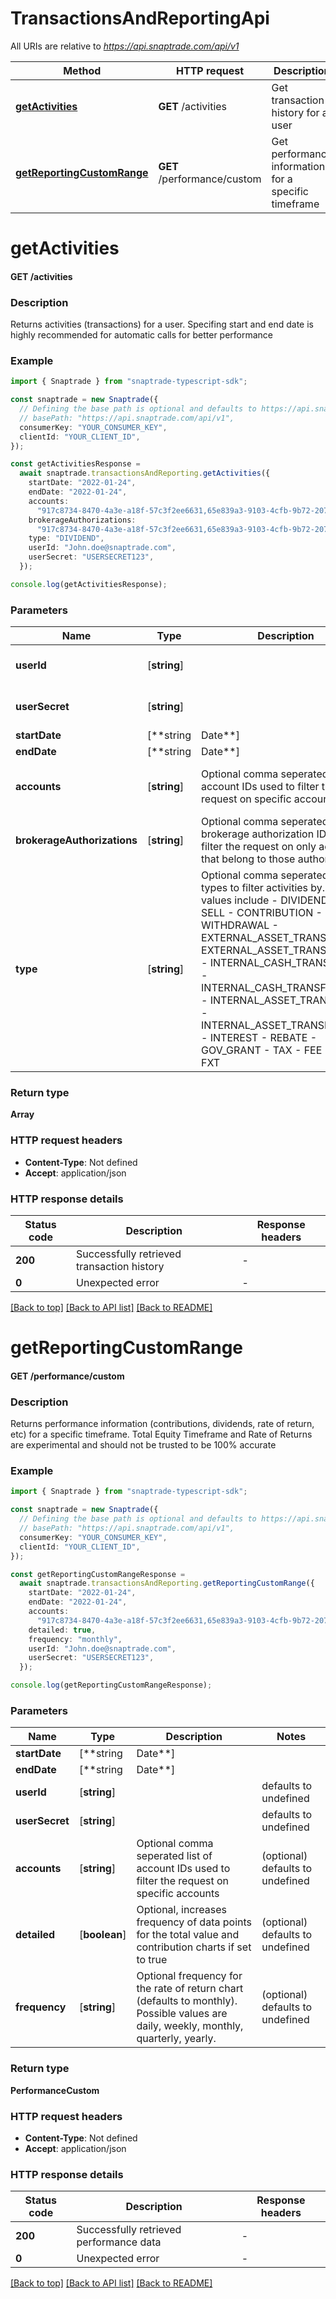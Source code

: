 # TransactionsAndReportingApi

All URIs are relative to *https://api.snaptrade.com/api/v1*

Method | HTTP request | Description
------------- | ------------- | -------------
[**getActivities**](TransactionsAndReportingApi.md#getActivities) | **GET** /activities | Get transaction history for a user
[**getReportingCustomRange**](TransactionsAndReportingApi.md#getReportingCustomRange) | **GET** /performance/custom | Get performance information for a specific timeframe


# **getActivities**

#### **GET** /activities

### Description
Returns activities (transactions) for a user. Specifing start and end date is highly recommended for automatic calls for better performance

### Example


```typescript
import { Snaptrade } from "snaptrade-typescript-sdk";

const snaptrade = new Snaptrade({
  // Defining the base path is optional and defaults to https://api.snaptrade.com/api/v1
  // basePath: "https://api.snaptrade.com/api/v1",
  consumerKey: "YOUR_CONSUMER_KEY",
  clientId: "YOUR_CLIENT_ID",
});

const getActivitiesResponse =
  await snaptrade.transactionsAndReporting.getActivities({
    startDate: "2022-01-24",
    endDate: "2022-01-24",
    accounts:
      "917c8734-8470-4a3e-a18f-57c3f2ee6631,65e839a3-9103-4cfb-9b72-2071ef80c5f2",
    brokerageAuthorizations:
      "917c8734-8470-4a3e-a18f-57c3f2ee6631,65e839a3-9103-4cfb-9b72-2071ef80c5f2",
    type: "DIVIDEND",
    userId: "John.doe@snaptrade.com",
    userSecret: "USERSECRET123",
  });

console.log(getActivitiesResponse);
```


### Parameters

Name | Type | Description  | Notes
------------- | ------------- | ------------- | -------------
 **userId** | [**string**] |  | defaults to undefined
 **userSecret** | [**string**] |  | defaults to undefined
 **startDate** | [**string | Date**] |  | (optional) defaults to undefined
 **endDate** | [**string | Date**] |  | (optional) defaults to undefined
 **accounts** | [**string**] | Optional comma seperated list of account IDs used to filter the request on specific accounts | (optional) defaults to undefined
 **brokerageAuthorizations** | [**string**] | Optional comma seperated list of brokerage authorization IDs used to filter the request on only accounts that belong to those authorizations | (optional) defaults to undefined
 **type** | [**string**] | Optional comma seperated list of types to filter activities by. Potential values include - DIVIDEND - BUY - SELL - CONTRIBUTION - WITHDRAWAL - EXTERNAL_ASSET_TRANSFER_IN - EXTERNAL_ASSET_TRANSFER_OUT - INTERNAL_CASH_TRANSFER_IN - INTERNAL_CASH_TRANSFER_OUT - INTERNAL_ASSET_TRANSFER_IN - INTERNAL_ASSET_TRANSFER_OUT - INTEREST - REBATE - GOV_GRANT - TAX - FEE - REI - FXT | (optional) defaults to undefined


### Return type

**Array<UniversalActivity>**

### HTTP request headers

 - **Content-Type**: Not defined
 - **Accept**: application/json


### HTTP response details
| Status code | Description | Response headers |
|-------------|-------------|------------------|
**200** | Successfully retrieved transaction history |  -  |
**0** | Unexpected error |  -  |

[[Back to top]](#) [[Back to API list]](../README.md#documentation-for-api-endpoints) [[Back to README]](../README.md)

# **getReportingCustomRange**

#### **GET** /performance/custom

### Description
Returns performance information (contributions, dividends, rate of return, etc) for a specific timeframe. Total Equity Timeframe and Rate of Returns are experimental and should not be trusted to be 100% accurate

### Example


```typescript
import { Snaptrade } from "snaptrade-typescript-sdk";

const snaptrade = new Snaptrade({
  // Defining the base path is optional and defaults to https://api.snaptrade.com/api/v1
  // basePath: "https://api.snaptrade.com/api/v1",
  consumerKey: "YOUR_CONSUMER_KEY",
  clientId: "YOUR_CLIENT_ID",
});

const getReportingCustomRangeResponse =
  await snaptrade.transactionsAndReporting.getReportingCustomRange({
    startDate: "2022-01-24",
    endDate: "2022-01-24",
    accounts:
      "917c8734-8470-4a3e-a18f-57c3f2ee6631,65e839a3-9103-4cfb-9b72-2071ef80c5f2",
    detailed: true,
    frequency: "monthly",
    userId: "John.doe@snaptrade.com",
    userSecret: "USERSECRET123",
  });

console.log(getReportingCustomRangeResponse);
```


### Parameters

Name | Type | Description  | Notes
------------- | ------------- | ------------- | -------------
 **startDate** | [**string | Date**] |  | defaults to undefined
 **endDate** | [**string | Date**] |  | defaults to undefined
 **userId** | [**string**] |  | defaults to undefined
 **userSecret** | [**string**] |  | defaults to undefined
 **accounts** | [**string**] | Optional comma seperated list of account IDs used to filter the request on specific accounts | (optional) defaults to undefined
 **detailed** | [**boolean**] | Optional, increases frequency of data points for the total value and contribution charts if set to true | (optional) defaults to undefined
 **frequency** | [**string**] | Optional frequency for the rate of return chart (defaults to monthly). Possible values are daily, weekly, monthly, quarterly, yearly. | (optional) defaults to undefined


### Return type

**PerformanceCustom**

### HTTP request headers

 - **Content-Type**: Not defined
 - **Accept**: application/json


### HTTP response details
| Status code | Description | Response headers |
|-------------|-------------|------------------|
**200** | Successfully retrieved performance data |  -  |
**0** | Unexpected error |  -  |

[[Back to top]](#) [[Back to API list]](../README.md#documentation-for-api-endpoints) [[Back to README]](../README.md)



